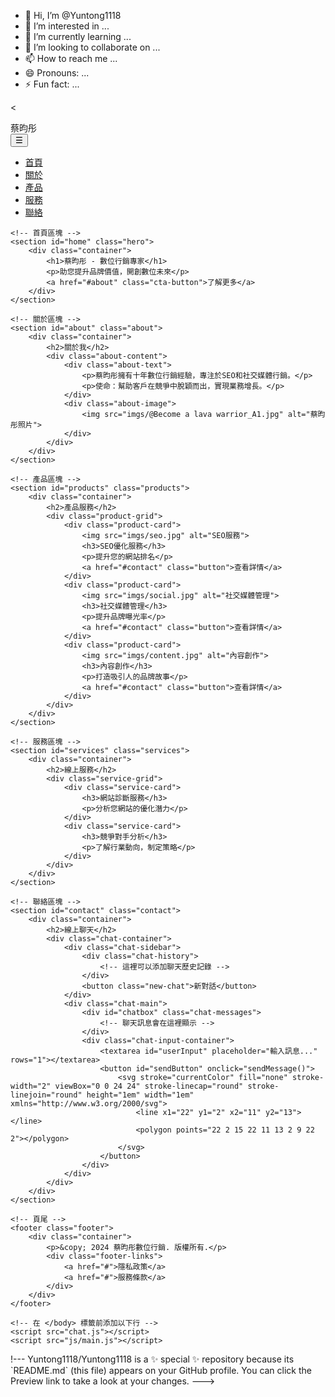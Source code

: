 - 👋 Hi, I’m @Yuntong1118
- 👀 I’m interested in ...
- 🌱 I’m currently learning ...
- 💞️ I’m looking to collaborate on ...
- 📫 How to reach me ...
- 😄 Pronouns: ...
- ⚡ Fun fact: ...

<<!DOCTYPE html>
<html lang="zh-TW">
<head>
    <meta charset="UTF-8">
    <meta name="viewport" content="width=device-width, initial-scale=1.0">
    <title>蔡昀彤 - 數位行銷專家</title>
    <link rel="stylesheet" href="styles.css">
</head>
<body>
    <!-- 導航欄 -->
    <nav class="navbar">
        <div class="container">
            <div class="logo">蔡昀彤</div>
            <button class="menu-toggle" aria-label="選單">☰</button>
            <ul class="nav-links">
                <li><a href="#home">首頁</a></li>
                <li><a href="#about">關於</a></li>
                <li><a href="#products">產品</a></li>
                <li><a href="#services">服務</a></li>
                <li><a href="#contact">聯絡</a></li>
            </ul>
        </div>
    </nav>

    <!-- 首頁區塊 -->
    <section id="home" class="hero">
        <div class="container">
            <h1>蔡昀彤 - 數位行銷專家</h1>
            <p>助您提升品牌價值，開創數位未來</p>
            <a href="#about" class="cta-button">了解更多</a>
        </div>
    </section>

    <!-- 關於區塊 -->
    <section id="about" class="about">
        <div class="container">
            <h2>關於我</h2>
            <div class="about-content">
                <div class="about-text">
                    <p>蔡昀彤擁有十年數位行銷經驗，專注於SEO和社交媒體行銷。</p>
                    <p>使命：幫助客戶在競爭中脫穎而出，實現業務增長。</p>
                </div>
                <div class="about-image">
                    <img src="imgs/@Become a lava warrior_A1.jpg" alt="蔡昀彤照片">
                </div>
            </div>
        </div>
    </section>

    <!-- 產品區塊 -->
    <section id="products" class="products">
        <div class="container">
            <h2>產品服務</h2>
            <div class="product-grid">
                <div class="product-card">
                    <img src="imgs/seo.jpg" alt="SEO服務">
                    <h3>SEO優化服務</h3>
                    <p>提升您的網站排名</p>
                    <a href="#contact" class="button">查看詳情</a>
                </div>
                <div class="product-card">
                    <img src="imgs/social.jpg" alt="社交媒體管理">
                    <h3>社交媒體管理</h3>
                    <p>提升品牌曝光率</p>
                    <a href="#contact" class="button">查看詳情</a>
                </div>
                <div class="product-card">
                    <img src="imgs/content.jpg" alt="內容創作">
                    <h3>內容創作</h3>
                    <p>打造吸引人的品牌故事</p>
                    <a href="#contact" class="button">查看詳情</a>
                </div>
            </div>
        </div>
    </section>

    <!-- 服務區塊 -->
    <section id="services" class="services">
        <div class="container">
            <h2>線上服務</h2>
            <div class="service-grid">
                <div class="service-card">
                    <h3>網站診斷服務</h3>
                    <p>分析您網站的優化潛力</p>
                </div>
                <div class="service-card">
                    <h3>競爭對手分析</h3>
                    <p>了解行業動向，制定策略</p>
                </div>
            </div>
        </div>
    </section>

    <!-- 聯絡區塊 -->
    <section id="contact" class="contact">
        <div class="container">
            <h2>線上聊天</h2>
            <div class="chat-container">
                <div class="chat-sidebar">
                    <div class="chat-history">
                        <!-- 這裡可以添加聊天歷史記錄 -->
                    </div>
                    <button class="new-chat">新對話</button>
                </div>
                <div class="chat-main">
                    <div id="chatbox" class="chat-messages">
                        <!-- 聊天訊息會在這裡顯示 -->
                    </div>
                    <div class="chat-input-container">
                        <textarea id="userInput" placeholder="輸入訊息..." rows="1"></textarea>
                        <button id="sendButton" onclick="sendMessage()">
                            <svg stroke="currentColor" fill="none" stroke-width="2" viewBox="0 0 24 24" stroke-linecap="round" stroke-linejoin="round" height="1em" width="1em" xmlns="http://www.w3.org/2000/svg">
                                <line x1="22" y1="2" x2="11" y2="13"></line>
                                <polygon points="22 2 15 22 11 13 2 9 22 2"></polygon>
                            </svg>
                        </button>
                    </div>
                </div>
            </div>
        </div>
    </section>

    <!-- 頁尾 -->
    <footer class="footer">
        <div class="container">
            <p>&copy; 2024 蔡昀彤數位行銷. 版權所有.</p>
            <div class="footer-links">
                <a href="#">隱私政策</a>
                <a href="#">服務條款</a>
            </div>
        </div>
    </footer>

    <!-- 在 </body> 標籤前添加以下行 -->
    <script src="chat.js"></script>
    <script src="js/main.js"></script>
</body>
</html>
!---
Yuntong1118/Yuntong1118 is a ✨ special ✨ repository because its `README.md` (this file) appears on your GitHub profile.
You can click the Preview link to take a look at your changes.
--->

